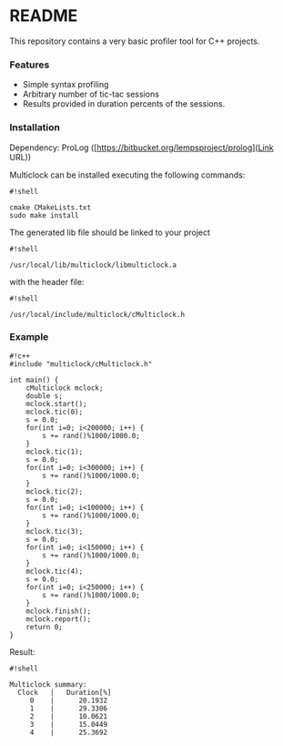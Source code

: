 # README #

This repository contains a very basic profiler tool for C++ projects.

### Features ###

* Simple syntax profiling
* Arbitrary number of tic-tac sessions
* Results provided in duration percents of the sessions.

### Installation ###
Dependency: ProLog ([https://bitbucket.org/lempsproject/prolog](Link URL))

Multiclock can be installed executing the following commands:

```
#!shell

cmake CMakeLists.txt
sudo make install
```
The generated lib file should be linked to your project
```
#!shell

/usr/local/lib/multiclock/libmulticlock.a
```
with the header file:
```
#!shell

/usr/local/include/multiclock/cMulticlock.h
```

### Example ###

```
#!c++
#include "multiclock/cMulticlock.h"

int main() {
	cMulticlock mclock;
	double s;
	mclock.start();
	mclock.tic(0);
	s = 0.0;
	for(int i=0; i<200000; i++) {
		s += rand()%1000/1000.0;
	}
	mclock.tic(1);
	s = 0.0;
	for(int i=0; i<300000; i++) {
		s += rand()%1000/1000.0;
	}
	mclock.tic(2);
	s = 0.0;
	for(int i=0; i<100000; i++) {
		s += rand()%1000/1000.0;
	}
	mclock.tic(3);
	s = 0.0;
	for(int i=0; i<150000; i++) {
		s += rand()%1000/1000.0;
	}
	mclock.tic(4);
	s = 0.0;
	for(int i=0; i<250000; i++) {
		s += rand()%1000/1000.0;
	}
	mclock.finish();
	mclock.report();
	return 0;
}
```

Result:

 
```
#!shell

Multiclock summary:
  Clock   |   Duration[%]
     0    |      20.1932
     1    |      29.3306
     2    |      10.0621
     3    |      15.0449
     4    |      25.3692
```